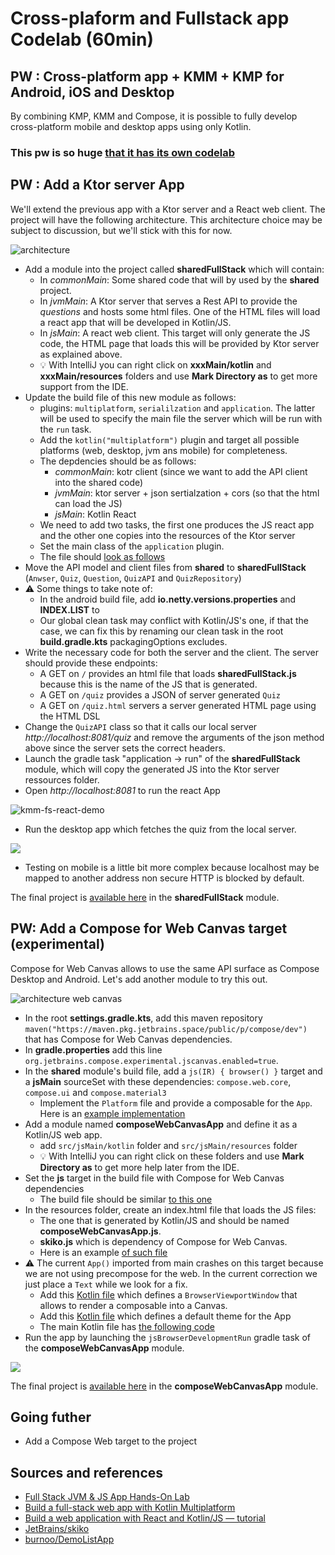 # Cross-plaform and Fullstack app Codelab (60min)

## PW : Cross-platform app + KMM + KMP for Android, iOS and Desktop

By combining KMP, KMM and Compose, it is possible to fully develop cross-platform mobile and desktop apps using only Kotlin.

### This pw is so huge [that it has its own codelab](https://worldline.github.io/learning-kotlin-multiplatform/)

## PW : Add a Ktor server App

We'll extend the previous app with a Ktor server and a React web client.
The project will have the following architecture.
This architecture choice may be subject to discussion, but we'll stick with this for now.

![architecture](../../assets/fs-kmp-architecture.drawio.svg)

- Add a module into the project called **sharedFullStack** which will contain:
  - In _commonMain_: Some shared code that will by used by the **shared** project.
  - In _jvmMain_: A Ktor server that serves a Rest API to provide the _questions_ and hosts some html files. One of the HTML files will load a react app that will be developed in Kotlin/JS.
  - In _jsMain_: A react web client. This target will only generate the JS code, the HTML page that loads this will be provided by Ktor server as explained above.
  - 💡 With IntelliJ you can right click on **xxxMain/kotlin** and **xxxMain/resources** folders and use **Mark Directory as** to get more support from the IDE.
- Update the build file of this new module as follows:
  - plugins: `multiplatform`, `serialilzation` and `application`. The latter will be used to specify the main file the server which will be run with the `run` task.
  - Add the `kotlin("multiplatform")` plugin and target all possible platforms (web, desktop, jvm ans mobile) for completeness.
  - The depdencies should be as follows:
    - _commonMain_: kotr client (since we want to add the API client into the shared code)
    - _jvmMain_: ktor server + json sertialzation + cors (so that the html can load the JS)
    - _jsMain_: Kotlin React
  - We need to add two tasks, the first one produces the JS react app and the other one copies into the resources of the Ktor server
  - Set the main class of the `application` plugin.
  - The file should [look as follows](https://github.com/worldline/learning-kotlin/blob/main/material/kmm-fullstack-demo/sharedFullStack/build.gradle.kts)
- Move the API model and client files from **shared** to **sharedFullStack** (`Anwser`, `Quiz`, `Question`, `QuizAPI` and `QuizRepository`)
- ⚠️ Some things to take note of:
  - In the android build file, add **io.netty.versions.properties** and **INDEX.LIST** to
  - Our global clean task may conflict with Kotlin/JS's one, if that the case, we can fix this by renaming our clean task in the root **build.gradle.kts**
    packagingOptions excludes.
- Write the necessary code for both the server and the client. The server should provide these endpoints:
  - A GET on `/` provides an html file that loads **sharedFullStack.js** because this is the name of the JS that is generated.
  - A GET on `/quiz` provides a JSON of server generated `Quiz`
  - A GET on `/quiz.html` servers a server generated HTML page using the HTML DSL
- Change the `QuizAPI` class so that it calls our local server _http://localhost:8081/quiz_ and remove the arguments of the json method above since the server sets the correct headers.
- Launch the gradle task "application -> run" of the **sharedFullStack** module, which will copy the generated JS into the Ktor server ressources folder.
- Open _http://localhost:8081_ to run the react App

![kmm-fs-react-demo](../../assets/kmm-fs-react-demo.png)

- Run the desktop app which fetches the quiz from the local server.

![](../../assets/kmp-fs-desktop-local-ktor.png)

- Testing on mobile is a little bit more complex because localhost may be mapped to another address non secure HTTP is blocked by default.

The final project is [available here](https://github.com/worldline/learning-kotlin/tree/main/material/kmm-fullstack-demo) in the **sharedFullStack** module.

## PW: Add a Compose for Web Canvas target (experimental)

Compose for Web Canvas allows to use the same API surface as Compose Desktop and Android.
Let's add another module to try this out.

![architecture web canvas](../../assets/fs-kmp-webcanvas-architecture.drawio.svg)

- In the root **settings.gradle.kts**, add this maven repository `maven("https://maven.pkg.jetbrains.space/public/p/compose/dev")` that has Compose for Web Canvas dependencies.
- In **gradle.properties** add this line `org.jetbrains.compose.experimental.jscanvas.enabled=true`.
- In the **shared** module's build file, add a `js(IR) { browser() }` target and a **jsMain** sourceSet with these dependencies: `compose.web.core`, `compose.ui` and `compose.material3`
  - Implement the `Platform` file and provide a composable for the `App`. Here is an [example implementation](https://github.com/worldline/learning-kotlin/tree/main/material/kmm-fullstack-demo/shared/src/jsMain/kotlin/com/devoxxfr2023/km)
- Add a module named **composeWebCanvasApp** and define it as a Kotlin/JS web app.
  - add `src/jsMain/kotlin` folder and `src/jsMain/resources` folder
  - 💡 With IntelliJ you can right click on these folders and use **Mark Directory as** to get more help later from the IDE.
- Set the **js** target in the build file with Compose for Web Canvas dependencies
  - The build file should be similar [to this one](https://github.com/worldline/learning-kotlin/blob/main/material/kmm-fullstack-demo/composeWebCanvasApp/build.gradle.kts)
- In the resources folder, create an index.html file that loads the JS files:
  - The one that is generated by Kotlin/JS and should be named **composeWebCanvasApp.js**.
  - **skiko.js** which is dependency of Compose for Web Canvas.
  - Here is an example [of such file](https://github.com/worldline/learning-kotlin/blob/main/material/kmm-fullstack-demo/composeWebCanvasApp/src/jsMain/resources/index.html)
- ⚠️ The current `App()` imported from main crashes on this target because we are not using precompose for the web. In the current correction we just place a `Text` while we look for a fix.
  - Add this [Kotlin file](https://github.com/worldline/learning-kotlin/blob/main/material/kmm-fullstack-demo/composeWebCanvasApp/src/jsMain/kotlin/tech/worldline/demo/BrowserViewportWindow.kt) which defines a `BrowserViewportWindow` that allows to render a composable into a Canvas.
  - Add this [Kotlin file](https://github.com/worldline/learning-kotlin/blob/main/material/kmm-fullstack-demo/composeWebCanvasApp/src/jsMain/kotlin/tech/worldline/demo/AppTheme.kt) which defines a default theme for the App
  - The main Kotlin file has [the following code](https://github.com/worldline/learning-kotlin/blob/main/material/kmm-fullstack-demo/composeWebCanvasApp/src/jsMain/kotlin/tech/worldline/demo/MainWeb.kt)
- Run the app by launching the `jsBrowserDevelopmentRun` gradle task of the **composeWebCanvasApp** module.

![](../../assets/compose-web-demo.png)

The final project is [available here](https://github.com/worldline/learning-kotlin/tree/main/material/kmm-fullstack-demo) in the **composeWebCanvasApp** module.

## Going futher

- Add a Compose Web target to the project

## Sources and references

- [Full Stack JVM & JS App Hands-On Lab](https://github.com/kotlin-hands-on/jvm-js-fullstack)
- [Build a full-stack web app with Kotlin Multiplatform](https://kotlinlang.org/docs/multiplatform-full-stack-app.html)
- [Build a web application with React and Kotlin/JS — tutorial](https://kotlinlang.org/docs/js-react.htm)
- [JetBrains/skiko](https://github.com/JetBrains/skiko)
- [burnoo/DemoListApp](https://github.com/burnoo/DemoListApp)
